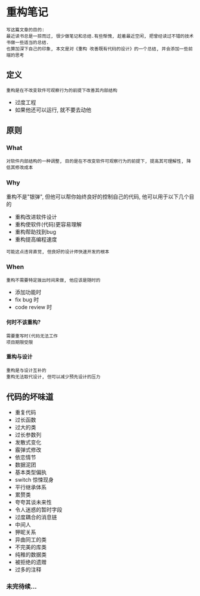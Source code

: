 # 重构笔记
```text
写这篇文章的目的:
最近读书总是一掠而过, 很少做笔记和总结.有些惭愧, 趁着最近空闲, 把曾经读过不错的技术书做一些适当的总结.
也算加深下自己的印象, 本文是对《重构 改善既有代码的设计》的一个总结, 并会添加一些前端的思考
```
## 定义
```text
重构是在不改变软件可观察行为的前提下改善其内部结构
```

* 过度工程
* 如果他还可以运行, 就不要去动他

## 原则

### What
```text
对软件内部结构的一种调整, 目的是在不改变软件可观察行为的前提下, 提高其可理解性, 降低其修改成本
```
### Why

重构不是"银弹", 但他可以帮你始终良好的控制自己的代码, 他可以用于以下几个目的
* 重构改进软件设计
* 重构使软件(代码)更容易理解
* 重构帮助找到bug
* 重构提高编程速度
```text
可能这点违背直觉, 但良好的设计师快速开发的根本
```

### When
```text
重构不需要特定拨出时间来做, 他应该是随时的
```
* 添加功能时
* fix bug 时
* code review 时

#### 何时不该重构?
```text
需要重写时(代码无法工作
项目期限受限

```

#### 重构与设计
```text
重构是与设计互补的
重构无法取代设计, 但可以减少预先设计的压力

```

## 代码的坏味道

* 重复代码
* 过长函数
* 过大的类
* 过长参数列
* 发散式变化
* 霰弹式修改
* 依恋情节
* 数据泥团
* 基本类型偏执
* switch 惊悚现身
* 平行继承体系
* 累赘类
* 夸夸其谈未来性
* 令人迷惑的暂时字段
* 过度耦合的消息链
* 中间人
* 狎昵关系
* 异曲同工的类
* 不完美的库类
* 纯稚的数据类
* 被拒绝的遗赠
* 过多的注释

### 未完待续...